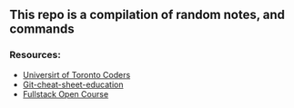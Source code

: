 ## This repo is a compilation of random notes, and commands

### Resources:
  - [Universirt of Toronto Coders](https://uoftcoders.github.io/studyGroup/lessons/git/collaboration/lesson/)
  - [Git-cheat-sheet-education](https://education.github.com/git-cheat-sheet-education.pdf)
  - [Fullstack Open Course](https://fullstackopen.com/)
